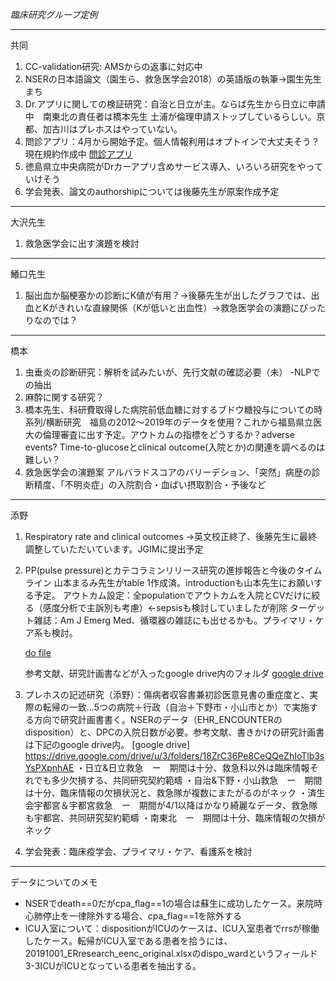 *臨床研究グループ定例*

---
共同

1. CC-validation研究: AMSからの返事に対応中
2. NSERの日本語論文（園生ら、救急医学会2018）の英語版の執筆→園生先生まち
3. Dr.アプリに関しての検証研究：自治と日立が主。ならば先生から日立に申請中　南東北の責任者は橋本先生 土浦が倫理申請ストップしているらしい。京都、加古川はプレホスはやっていない。
4. 問診アプリ：4月から開始予定。個人情報利用はオプトインで大丈夫そう？現在規約作成中
   [問診アプリ](https://questionnaire.txpmedical.com/p/reservation/%E3%82%B5%E3%83%B3%E3%83%97%E3%83%AB_%E8%A9%B3%E7%B4%B0)
5. 徳島県立中央病院がDrカーアプリ含めサービス導入、いろいろ研究をやっていけそう
6. 学会発表、論文のauthorshipについては後藤先生が原案作成予定

---
大沢先生
1. 救急医学会に出す演題を検討

---
鱶口先生
1. 脳出血か脳梗塞かの診断にK値が有用？→後藤先生が出したグラフでは、出血とKがきれいな直線関係（Kが低いと出血性）→救急医学会の演題にぴったりなのでは？

---   
橋本
1. 虫垂炎の診断研究：解析を試みたいが、先行文献の確認必要（未）
   -NLPでの抽出
2. 麻酔に関する研究？
3. 橋本先生、科研費取得した病院前低血糖に対するブドウ糖投与についての時系列/横断研究　福島の2012〜2019年のデータを使用？これから福島県立医大の倫理審査に出す予定。アウトカムの指標をどうするか？adverse events? Time-to-glucoseとclinical outcome(入院とか)の関連を調べるのは難しい？
4. 救急医学会の演題案
   アルバラドスコアのバリーデション、「突然」病歴の診断精度、「不明炎症」の入院割合・血ばい摂取割合・予後など

---
添野

1. Respiratory rate and clinical outcomes
   →英文校正終了、後藤先生に最終調整していただいています。JGIMに提出予定
2. PP(pulse pressure)とカテコラミンリリース研究の進捗報告と今後のタイムライン
   山本まるみ先生がtable 1作成済。introductionも山本先生にお願いする予定。
   アウトカム設定：全populationでアウトカムを入院とCVだけに絞る（感度分析で主訴別も考慮）←sepsisも検討していましたが削除
   ターゲット雑誌：Am J Emerg Med、循環器の雑誌にも出せるかも。プライマリ・ケア系も検討。
   
      [do file](https://github.com/shoko-soeno/TXP_prq/blob/master/Soeno_pp.do)

      参考文献、研究計画書などが入ったgoogle drive内のフォルダ
      [google drive](https://drive.google.com/drive/folders/1QwFpGSR9nWBZvv8XK4rJGi84AKCA3CHP?usp=sharing)

3. プレホスの記述研究（添野）：傷病者収容書兼初診医意見書の重症度と、実際の転帰の一致...5つの病院＋行政（自治＋下野市・小山市とか）で実施する方向で研究計画書書く。NSERのデータ（EHR_ENCOUNTERのdisposition）と、DPCの入院日数が必要。参考文献、書きかけの研究計画書は下記のgoogle drive内。
      [google drive] https://drive.google.com/drive/u/3/folders/18ZrC36Pe8CeQQeZhIoTlb3sYsPXpnhAE
・日立&日立救急　ー　期間は十分、救急科以外は臨床情報それでも多少欠損する、共同研究契約範疇
・自治&下野・小山救急　ー　期間は十分、臨床情報の欠損状況と、救急隊が複数にまたがるのがネック
・済生会宇都宮＆宇都宮救急　ー　期間が4/1以降はかなり綺麗なデータ、救急隊も宇都宮、共同研究契約範疇
・南東北　ー　期間は十分、臨床情報の欠損がネック

4. 学会発表：臨床疫学会、プライマリ・ケア、看護系を検討

---
データについてのメモ

- NSERでdeath==0だがcpa_flag==1の場合は蘇生に成功したケース。来院時心肺停止を一律除外する場合、cpa_flag==1を除外する	
- ICU入室について：dispositionがICUのケースは、ICU入室患者でrrsが稼働したケース。転帰がICU入室である患者を拾うには、20191001_ERresearch_eenc_original.xlsxのdispo_wardというフィールド 3-3ICUがICUとなっている患者を抽出する。

